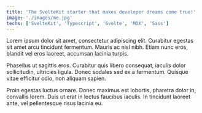 ```yaml
---
title: 'The SvelteKit starter that makes developer dreams come true!'
image: './images/me.jpg'
techs: ['SvelteKit', 'Typescript', 'Svelte', 'MDX', 'Sass']
---
```


Lorem ipsum dolor sit amet, consectetur adipiscing elit. Curabitur egestas sit amet arcu tincidunt fermentum. Mauris ac nisl nibh. Etiam nunc eros, blandit vel eros laoreet, accumsan lacinia turpis.

Phasellus ut sagittis eros. Curabitur quis libero consequat, iaculis dolor sollicitudin, ultricies ligula. Donec sodales sed ex a fermentum. Quisque vitae efficitur odio, non aliquam sapien.

Proin egestas luctus ornare. Donec maximus est lobortis, pharetra dolor in, convallis lorem. Duis ut erat in lectus faucibus iaculis. In tincidunt laoreet ante, vel pellentesque risus lacinia eu.
